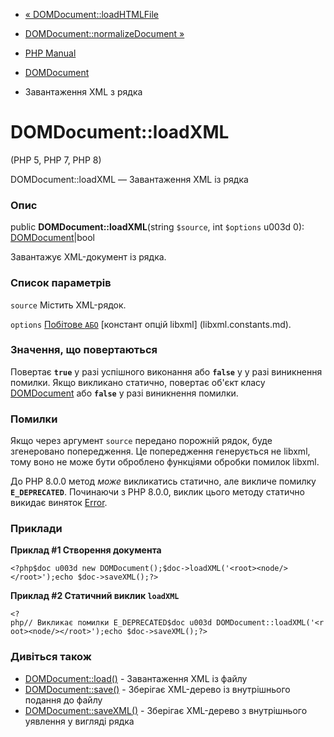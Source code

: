 - [« DOMDocument::loadHTMLFile](domdocument.loadhtmlfile.md)
- [DOMDocument::normalizeDocument
»](domdocument.normalizedocument.md)

- [PHP Manual](index.md)
- [DOMDocument](class.domdocument.md)
- Завантаження XML з рядка

# DOMDocument::loadXML

(PHP 5, PHP 7, PHP 8)

DOMDocument::loadXML — Завантаження XML із рядка

### Опис

public **DOMDocument::loadXML**(string `$source`, int `$options` u003d 0):
[DOMDocument](class.domdocument.md)\|bool

Завантажує XML-документ із рядка.

### Список параметрів

`source`
Містить XML-рядок.

`options`
[Побітове `АБО`](language.operators.bitwise.md) [констант опцій
libxml] (libxml.constants.md).

### Значення, що повертаються

Повертає **`true`** у разі успішного виконання або **`false`** у
у разі виникнення помилки. Якщо викликано статично, повертає об'єкт
класу [DOMDocument](class.domdocument.md) або **`false`** у разі
виникнення помилки.

### Помилки

Якщо через аргумент `source` передано порожній рядок, буде згенеровано
попередження. Це попередження генерується не libxml, тому воно
не може бути оброблено функціями обробки помилок libxml.

До PHP 8.0.0 метод *може* викликатись статично, але викличе помилку
**`E_DEPRECATED`**. Починаючи з PHP 8.0.0, виклик цього методу статично
викидає виняток [Error](class.error.md).

### Приклади

**Приклад #1 Створення документа**

` <?php$doc u003d new DOMDocument();$doc->loadXML('<root><node/></root>');echo $doc->saveXML();?> `

**Приклад #2 Статичний виклик `loadXML`**

` <?php// Викликає помилки E_DEPRECATED$doc u003d DOMDocument::loadXML('<root><node/></root>');echo $doc->saveXML();?> `

### Дивіться також

- [DOMDocument::load()](domdocument.load.md) - Завантаження XML із файлу
- [DOMDocument::save()](domdocument.save.md) - Зберігає XML-дерево
із внутрішнього подання до файлу
- [DOMDocument::saveXML()](domdocument.savexml.md) - Зберігає
XML-дерево з внутрішнього уявлення у вигляді рядка
